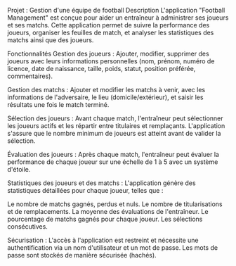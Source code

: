 Projet : Gestion d'une équipe de football
Description
L'application "Football Management" est conçue pour aider un entraîneur à administrer ses joueurs et ses matchs. Cette application permet de suivre la performance des joueurs, organiser les feuilles de match, et analyser les statistiques des matchs ainsi que des joueurs.

Fonctionnalités
Gestion des joueurs : Ajouter, modifier, supprimer des joueurs avec leurs informations personnelles (nom, prénom, numéro de licence, date de naissance, taille, poids, statut, position préférée, commentaires).

Gestion des matchs : Ajouter et modifier les matchs à venir, avec les informations de l'adversaire, le lieu (domicile/extérieur), et saisir les résultats une fois le match terminé.

Sélection des joueurs : Avant chaque match, l'entraîneur peut sélectionner les joueurs actifs et les répartir entre titulaires et remplaçants. L'application s'assure que le nombre minimum de joueurs est atteint avant de valider la sélection.

Évaluation des joueurs : Après chaque match, l'entraîneur peut évaluer la performance de chaque joueur sur une échelle de 1 à 5 avec un système d'étoile.

Statistiques des joueurs et des matchs : L'application génère des statistiques détaillées pour chaque joueur, telles que :

Le nombre de matchs gagnés, perdus et nuls.
Le nombre de titularisations et de remplacements.
La moyenne des évaluations de l'entraîneur.
Le pourcentage de matchs gagnés pour chaque joueur.
Les sélections consécutives.

Sécurisation : L'accès à l'application est restreint et nécessite une authentification via un nom d'utilisateur et un mot de passe. Les mots de passe sont stockés de manière sécurisée (hachés).